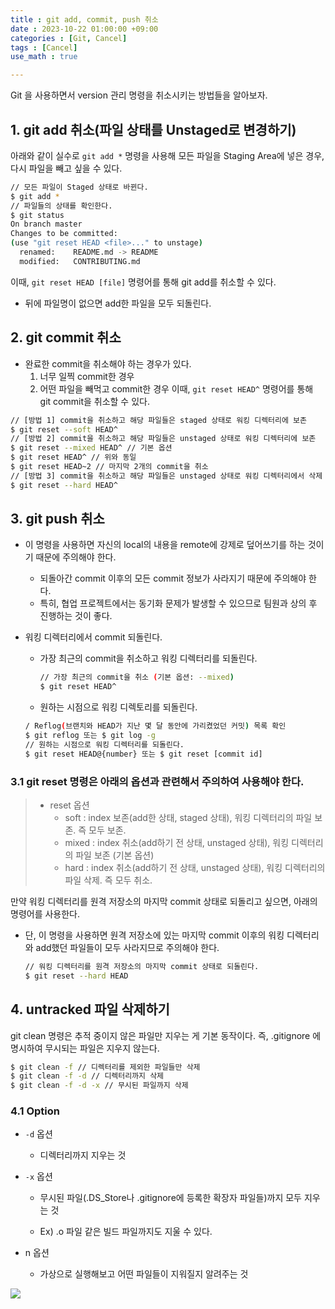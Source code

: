 ```yaml
---
title : git add, commit, push 취소
date : 2023-10-22 01:00:00 +09:00
categories : [Git, Cancel]
tags : [Cancel]
use_math : true

---
```


Git 을 사용하면서 version 관리 명령을 취소시키는 방법들을 알아보자. 

## 1. git add 취소(파일 상태를 Unstaged로 변경하기)

아래와 같이 실수로 `git add *` 명령을 사용해 모든 파일을 Staging Area에 넣은 경우, 다시 파일을 빼고 싶을 수 있다.

```bash
// 모든 파일이 Staged 상태로 바뀐다.
$ git add *
// 파일들의 상태를 확인한다.
$ git status
On branch master
Changes to be committed:
(use "git reset HEAD <file>..." to unstage)
  renamed:    README.md -> README
  modified:   CONTRIBUTING.md
```

이때, `git reset HEAD [file]` 명령어를 통해 git add를 취소할 수 있다.

- 뒤에 파일명이 없으면 add한 파일을 모두 되돌린다.

## 2. git commit 취소

- 완료한 commit을 취소해야 하는 경우가 있다.
  1. 너무 일찍 commit한 경우
  2. 어떤 파일을 빼먹고 commit한 경우 이때, `git reset HEAD^` 명령어를 통해 git commit을 취소할 수 있다.

```bash
// [방법 1] commit을 취소하고 해당 파일들은 staged 상태로 워킹 디렉터리에 보존
$ git reset --soft HEAD^
// [방법 2] commit을 취소하고 해당 파일들은 unstaged 상태로 워킹 디렉터리에 보존
$ git reset --mixed HEAD^ // 기본 옵션
$ git reset HEAD^ // 위와 동일
$ git reset HEAD~2 // 마지막 2개의 commit을 취소
// [방법 3] commit을 취소하고 해당 파일들은 unstaged 상태로 워킹 디렉터리에서 삭제
$ git reset --hard HEAD^
```

## 3. git push 취소

- 이 명령을 사용하면 자신의 local의 내용을 remote에 강제로 덮어쓰기를 하는 것이기 때문에 주의해야 한다.

  - 되돌아간 commit 이후의 모든 commit 정보가 사라지기 때문에 주의해야 한다.
  - 특히, 협업 프로젝트에서는 동기화 문제가 발생할 수 있으므로 팀원과 상의 후 진행하는 것이 좋다.

- 워킹 디렉터리에서 commit 되돌린다.

  - 가장 최근의 commit을 취소하고 워킹 디렉터리를 되돌린다.
    ```bash
    // 가장 최근의 commit을 취소 (기본 옵션: --mixed)
    $ git reset HEAD^
    ```

  - 원하는 시점으로 워킹 디렉토리를 되돌린다.

  ```bash
  / Reflog(브랜치와 HEAD가 지난 몇 달 동안에 가리켰었던 커밋) 목록 확인
  $ git reflog 또는 $ git log -g
  // 원하는 시점으로 워킹 디렉터리를 되돌린다.
  $ git reset HEAD@{number} 또는 $ git reset [commit id]
  ```

### 3.1 git reset 명령은 아래의 옵션과 관련해서 주의하여 사용해야 한다.

> - reset 옵션
>   - soft : index 보존(add한 상태, staged 상태), 워킹 디렉터리의 파일 보존. 즉 모두 보존.
>   - mixed : index 취소(add하기 전 상태, unstaged 상태), 워킹 디렉터리의 파일 보존 (기본 옵션)
>   - hard : index 취소(add하기 전 상태, unstaged 상태), 워킹 디렉터리의 파일 삭제. 즉 모두 취소.

만약 워킹 디렉터리를 원격 저장소의 마지막 commit 상태로 되돌리고 싶으면, 아래의 명령어를 사용한다.

- 단, 이 명령을 사용하면 원격 저장소에 있는 마지막 commit 이후의 워킹 디렉터리와 add했던 파일들이 모두 사라지므로 주의해야 한다.
  ```bash
  // 워킹 디렉터리를 원격 저장소의 마지막 commit 상태로 되돌린다.
  $ git reset --hard HEAD
  ```

## 4. untracked 파일 삭제하기
git clean 명령은 추적 중이지 않은 파일만 지우는 게 기본 동작이다. 즉, .gitignore 에 명시하여 무시되는 파일은 지우지 않는다.

```bash
$ git clean -f // 디렉터리를 제외한 파일들만 삭제
$ git clean -f -d // 디렉터리까지 삭제
$ git clean -f -d -x // 무시된 파일까지 삭제
```

### 4.1 Option

- `-d` 옵션
  - 디렉터리까지 지우는 것
- `-x` 옵션
  - 무시된 파일(.DS_Store나 .gitignore에 등록한 확장자 파일들)까지 모두 지우는 것

  - Ex) .o 파일 같은 빌드 파일까지도 지울 수 있다.

- n 옵션
  - 가상으로 실행해보고 어떤 파일들이 지워질지 알려주는 것


![](https://gmlwjd9405.github.io/images/git-add-cancel/n-option.png)



